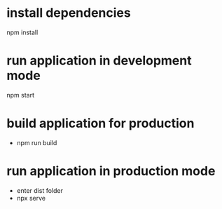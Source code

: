 # install dependencies

npm install

# run application in development mode

npm start

# build application for production

- npm run build

# run application in production mode

- enter dist folder
- npx serve
